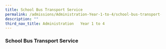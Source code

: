```yaml
---
title: School Bus Transport Service
permalink: /admissions/Administration-Year-1-to-4/school-bus-transport-service/
description: ""
third_nav_title: Administration   Year 1 to 4
---
```

### School Bus Transport Service

